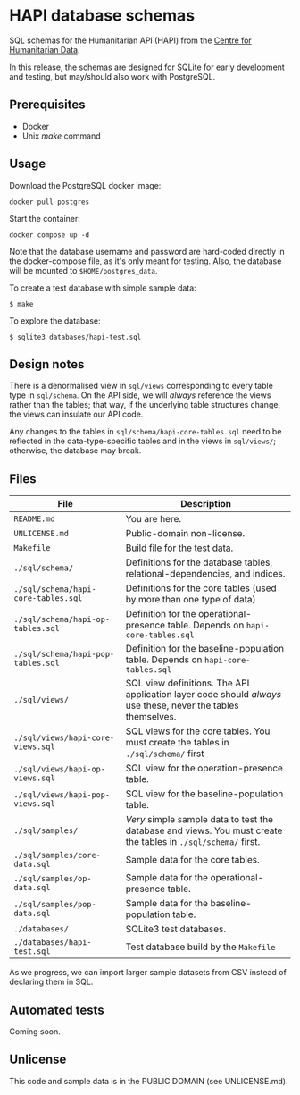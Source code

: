 HAPI database schemas
=====================

SQL schemas for the Humanitarian API (HAPI) from the [Centre for
Humanitarian Data](https://centre.humdata.org).

In this release, the schemas are designed for SQLite for early
development and testing, but may/should also work with PostgreSQL.

## Prerequisites

- Docker 
- Unix _make_ command

## Usage

Download the PostgreSQL docker image:

```shell
docker pull postgres
```

Start the container:

```shell
docker compose up -d
```

Note that the database username and password are hard-coded directly in
the docker-compose file, as it's only meant for testing. Also, the
database will be mounted to `$HOME/postgres_data`.

To create a test database with simple sample data:

```
$ make
```

To explore the database:

```
$ sqlite3 databases/hapi-test.sql
```

## Design notes

There is a denormalised view in ``sql/views`` corresponding to every
table type in ``sql/schema``. On the API side, we will _always_
reference the views rather than the tables; that way, if the
underlying table structures change, the views can insulate our API
code.

Any changes to the tables in ``sql/schema/hapi-core-tables.sql`` need
to be reflected in the data-type-specific tables and in the views in
``sql/views/``; otherwise, the database may break.

## Files

File | Description
-- | --
``README.md`` | You are here.
``UNLICENSE.md`` | Public-domain non-license.
``Makefile`` | Build file for the test data.
``./sql/schema/`` | Definitions for the database tables, relational-dependencies, and indices.
``./sql/schema/hapi-core-tables.sql`` | Definitions for the core tables (used by more than one type of data)
``./sql/schema/hapi-op-tables.sql`` | Definition for the operational-presence table. Depends on ``hapi-core-tables.sql``
``./sql/schema/hapi-pop-tables.sql`` | Definition for the baseline-population table. Depends on ``hapi-core-tables.sql``
``./sql/views/`` | SQL view definitions.  The API application layer code should _always_ use these, never the tables themselves.
``./sql/views/hapi-core-views.sql`` | SQL views for the core tables. You must create the tables in ``./sql/schema/`` first
``./sql/views/hapi-op-views.sql`` | SQL view for the operation-presence table.
``./sql/views/hapi-pop-views.sql`` | SQL view for the baseline-population table.
``./sql/samples/`` | _Very_ simple sample data to test the database and views. You must create the tables in ``./sql/schema/`` first.
``./sql/samples/core-data.sql`` | Sample data for the core tables.
``./sql/samples/op-data.sql`` | Sample data for the operational-presence table.
``./sql/samples/pop-data.sql`` | Sample data for the baseline-population table.
``./databases/`` | SQLite3 test databases.
``./databases/hapi-test.sql`` | Test database build by the ``Makefile``

As we progress, we can import larger sample datasets from CSV instead of declaring them in SQL.

## Automated tests

Coming soon.

## Unlicense

This code and sample data is in the PUBLIC DOMAIN (see UNLICENSE.md).